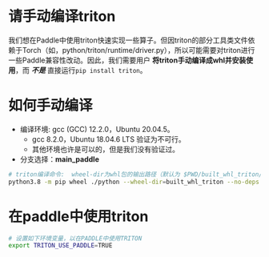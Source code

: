 # 请手动编译triton

我们想在Paddle中使用triton快速实现一些算子。但因triton的部分工具类文件依赖于Torch（如，python/triton/runtime/driver.py），所以可能需要对triton进行一些Paddle兼容性改动。因此，我们需要用户 **将triton手动编译成whl并安装使用**，而 ***不是*** 直接运行`pip install triton`。


# 如何手动编译
- 编译环境: gcc (GCC) 12.2.0，Ubuntu 20.04.5。
  - gcc 8.2.0，Ubuntu 18.04.6 LTS 验证为不可行。
  - 其他环境也许是可以的，但是我们没有验证过。
- 分支选择：**main_paddle**

~~~bash
# triton编译命令:  wheel-dir为whl包的输出路径（默认为 $PWD/built_whl_triton/）
python3.8 -m pip wheel ./python --wheel-dir=built_whl_triton --no-deps 
~~~



# 在paddle中使用triton
~~~bash
# 设置如下环境变量，以在PADDLE中使用TRITON
export TRITON_USE_PADDLE=TRUE
~~~~


